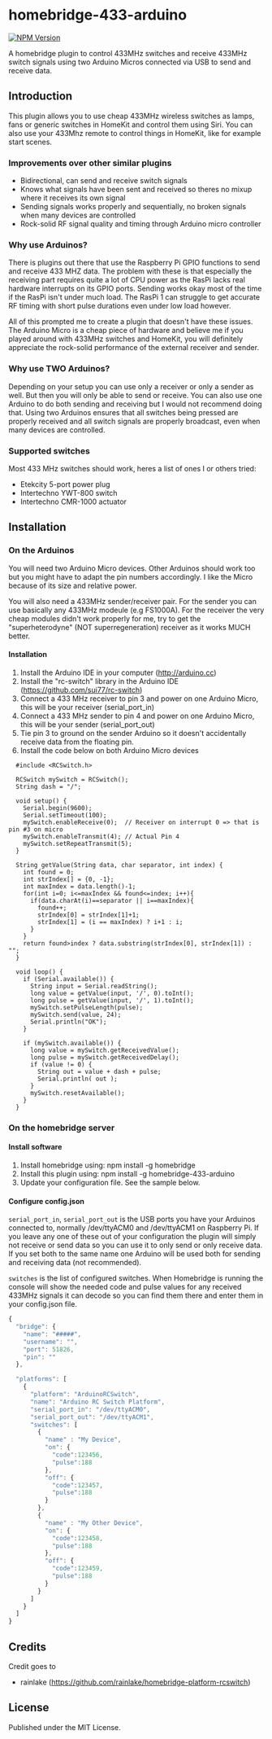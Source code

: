 # homebridge-433-arduino
[![NPM Version](https://img.shields.io/npm/v/homebridge-433-arduino.svg)](https://www.npmjs.com/package/homebridge-433-arduino)

A homebridge plugin to control 433MHz switches and receive 433MHz switch signals using two Arduino Micros connected via USB to send and receive data.

## Introduction
This plugin allows you to use cheap 433MHz wireless switches as lamps, fans or generic switches in HomeKit and control them using Siri. You can also use your 433Mhz remote to control things in HomeKit, like for example start scenes.

### Improvements over other similar plugins
 - Bidirectional, can send and receive switch signals
 - Knows what signals have been sent and received so theres no mixup where it receives its own signal
 - Sending signals works properly and sequentially, no broken signals when many devices are controlled
 - Rock-solid RF signal quality and timing through Arduino micro controller

### Why use Arduinos?
There is plugins out there that use the Raspberry Pi GPIO functions to send and receive 433 MHZ data. The problem with these is that especially the receiving part requires quite a lot of CPU power as the RasPi lacks real hardware interrupts on its GPIO ports. Sending works okay most of the time if the RasPi isn't under much load. The RasPi 1 can struggle to get accurate RF timing with short pulse durations even under low load however.

All of this prompted me to create a plugin that doesn't have these issues. The Arduino Micro is a cheap piece of hardware and believe me if you played around with 433MHz switches and HomeKit, you will definitely appreciate the rock-solid performance of the external receiver and sender.

### Why use TWO Arduinos?
Depending on your setup you can use only a receiver or only a sender as well. But then you will only be able to send or receive. You can also use one Arduino to do both sending and receiving but I would not recommend doing that. Using two Arduinos ensures that all switches being pressed are properly received and all switch signals are properly broadcast, even when many devices are controlled.

### Supported switches
Most 433 MHz switches should work, heres a list of ones I or others tried:
- Etekcity 5-port power plug
- Intertechno YWT-800 switch
- Intertechno CMR-1000 actuator

## Installation

### On the Arduinos
You will need two Arduino Micro devices. Other Arduinos should work too but you might have to adapt the pin numbers accordingly. I like the Micro because of its size and relative power.

You will also need a 433MHz sender/receiver pair. For the sender you can use basically any 433MHz modeule (e.g FS1000A). For the receiver the very cheap modules didn't work properly for me, try to get the "superheterodyne" (NOT superregeneration) receiver as it works MUCH better.

#### Installation
1. Install the Arduino IDE in your computer (http://arduino.cc)
2. Install the "rc-switch" library in the Arduino IDE (https://github.com/sui77/rc-switch)
3. Connect a 433 MHz receiver to pin 3 and power on one Arduino Micro, this will be your receiver (serial_port_in)
4. Connect a 433 MHz sender to pin 4 and power on one Arduino Micro, this will be your sender (serial_port_out)
5. Tie pin 3 to ground on the sender Arduino so it doesn't accidentally receive data from the floating pin.
3. Install the code below on both Arduino Micro devices
```
  #include <RCSwitch.h>

  RCSwitch mySwitch = RCSwitch();
  String dash = "/";

  void setup() {
    Serial.begin(9600);
    Serial.setTimeout(100);
    mySwitch.enableReceive(0);  // Receiver on interrupt 0 => that is pin #3 on micro
    mySwitch.enableTransmit(4); // Actual Pin 4
    mySwitch.setRepeatTransmit(5);
  }

  String getValue(String data, char separator, int index) {
    int found = 0;
    int strIndex[] = {0, -1};
    int maxIndex = data.length()-1;
    for(int i=0; i<=maxIndex && found<=index; i++){
      if(data.charAt(i)==separator || i==maxIndex){
        found++;
        strIndex[0] = strIndex[1]+1;
        strIndex[1] = (i == maxIndex) ? i+1 : i;
      }
    }
    return found>index ? data.substring(strIndex[0], strIndex[1]) : "";
  }

  void loop() {
    if (Serial.available()) {
      String input = Serial.readString();
      long value = getValue(input, '/', 0).toInt();
      long pulse = getValue(input, '/', 1).toInt();
      mySwitch.setPulseLength(pulse);
      mySwitch.send(value, 24);
      Serial.println("OK");
    }

    if (mySwitch.available()) {
      long value = mySwitch.getReceivedValue();
      long pulse = mySwitch.getReceivedDelay();
      if (value != 0) {
        String out = value + dash + pulse;
        Serial.println( out );
      }
      mySwitch.resetAvailable();
    }
  }
```

### On the homebridge server
#### Install software
1. Install homebridge using: npm install -g homebridge
2. Install this plugin using: npm install -g homebridge-433-arduino
3. Update your configuration file. See the sample below.

#### Configure config.json

`serial_port_in`, `serial_port_out` is the USB ports you have your Arduinos connected to, normally /dev/ttyACM0 and /dev/ttyACM1 on Raspberry Pi. If you leave any one of these out of your configuration the plugin will simply not receive or send data so you can use it to only send or only receive data. If you set both to the same name one Arduino will be used both for sending and receiving data (not recommended).

`switches` is the list of configured switches. When Homebridge is running the console will show the needed code and pulse values for any received 433MHz signals it can decode so you can find them there and enter them in your config.json file.

 ```javascript
 {
   "bridge": {
     "name": "#####",
     "username": "",
     "port": 51826,
     "pin": ""
   },

   "platforms": [
     {
       "platform": "ArduinoRCSwitch",
       "name": "Arduino RC Switch Platform",
       "serial_port_in": "/dev/ttyACM0",
       "serial_port_out": "/dev/ttyACM1",
       "switches": [
         {
           "name" : "My Device",
           "on": {
             "code":123456,
             "pulse":188
           },
           "off": {
             "code":123457,
             "pulse":188
           }
         },
         {
           "name" : "My Other Device",
           "on": {
             "code":123458,
             "pulse":188
           },
           "off": {
             "code":123459,
             "pulse":188
           }
         }
       ]
     }
   ]
 }

```

## Credits

Credit goes to
- rainlake (https://github.com/rainlake/homebridge-platform-rcswitch)

## License

Published under the MIT License.
